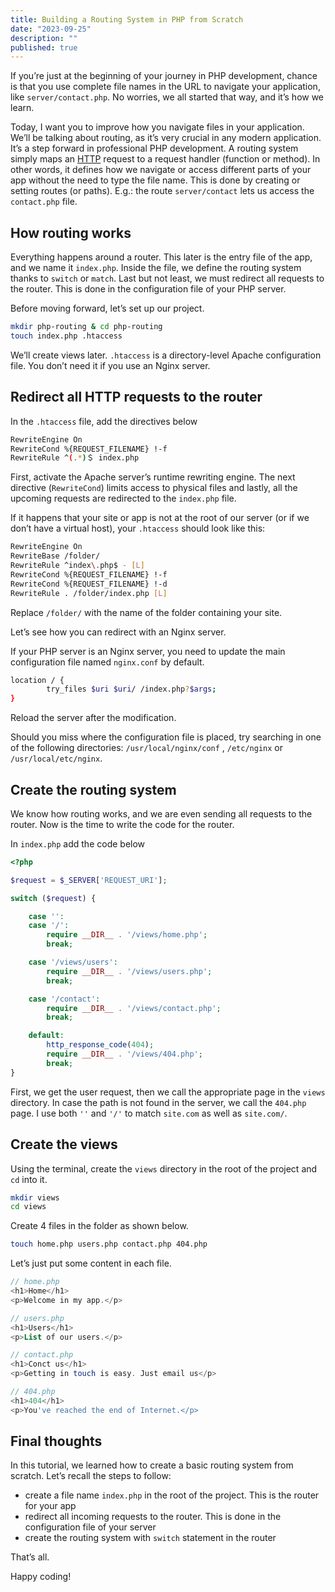 ```yaml
---
title: Building a Routing System in PHP from Scratch
date: "2023-09-25"
description: ""
published: true
---
```


If you’re just at the beginning of your journey in PHP development, chance is that you use complete file names in the URL to navigate your application, like `server/contact.php`. No worries, we all started that way, and it’s how we learn.

Today, I want you to improve how you navigate files in your application. We’ll be talking about routing, as it’s very crucial in any modern application. It’s a step forward in professional PHP development. A routing system simply maps an [HTTP](https://www3.ntu.edu.sg/home/ehchua/programming/webprogramming/HTTP_Basics.html) request to a request handler (function or method). In other words, it defines how we navigate or access different parts of your app without the need to type the file name. This is done by creating or setting routes (or paths). E.g.: the route `server/contact` lets us access the `contact.php` file.

## How routing works

Everything happens around a router. This later is the entry file of the app, and we name it `index.php`. Inside the file, we define the routing system thanks to `switch` or `match`. Last but not least, we must redirect all requests to the router. This is done in the configuration file of your PHP server. 

Before moving forward, let’s set up our project.

```bash
mkdir php-routing & cd php-routing
touch index.php .htaccess 
```

We’ll create views later. `.htaccess` is a directory-level Apache configuration file. You don’t need it if you use an Nginx server.

## **Redirect all HTTP requests to the router**

In the `.htaccess` file, add the directives below

```bash
RewriteEngine On
RewriteCond %{REQUEST_FILENAME} !-f
RewriteRule ^(.*)＄ index.php
```

First, activate the Apache server’s runtime rewriting engine. The next directive (`RewriteCond`) limits access to physical files and lastly, all the upcoming requests are redirected to the `index.php`
file.

If it happens that your site or app is not at the root of our server (or if we don’t have a virtual host), your `.htaccess` should look like this:

```bash
RewriteEngine On
RewriteBase /folder/
RewriteRule ^index\.php$ - [L]
RewriteCond %{REQUEST_FILENAME} !-f
RewriteCond %{REQUEST_FILENAME} !-d
RewriteRule . /folder/index.php [L]
```

Replace `/folder/` with the name of the folder containing your site.

Let’s see how you can redirect with an Nginx server.

If your PHP server is an Nginx server, you need to update the main configuration file named `nginx.conf` by default.

```bash
location / {
        try_files $uri $uri/ /index.php?$args;
}
```

Reload the server after the modification.

Should you miss where the configuration file is placed, try searching in one of the following directories: `/usr/local/nginx/conf` , `/etc/nginx` or `/usr/local/etc/nginx`.

## **Create the routing system**

We know how routing works, and we are even sending all requests to the router. Now is the time to write the code for the router.

In `index.php` add the code below

```php
<?php

$request = $_SERVER['REQUEST_URI'];

switch ($request) {

    case '':
    case '/':
        require __DIR__ . '/views/home.php';
        break;

    case '/views/users':
        require __DIR__ . '/views/users.php';
        break;

    case '/contact':
        require __DIR__ . '/views/contact.php';
        break;

    default:
        http_response_code(404);
        require __DIR__ . '/views/404.php';
        break;
}
```

First, we get the user request, then we call the appropriate page in the `views` directory. In case the path is not found in the server, we call the `404.php` page. I use both `''` and `'/'` to match `site.com` as well as `site.com/`.

## **Create the views**

Using the terminal, create the `views` directory in the root of the project and `cd` into it.

```bash
mkdir views
cd views
```

Create 4 files in the folder as shown below.

```bash
touch home.php users.php contact.php 404.php
```

Let’s just put some content in each file.

```php
// home.php
<h1>Home</h1>
<p>Welcome in my app.</p>
```

```php
// users.php
<h1>Users</h1>
<p>List of our users.</p>
```

```php
// contact.php
<h1>Conct us</h1>
<p>Getting in touch is easy. Just email us</p>
```

```php
// 404.php
<h1>404</h1>
<p>You've reached the end of Internet.</p>
```

## **Final thoughts**

In this tutorial, we learned how to create a basic routing system from scratch. Let’s recall the steps to follow:

- create a file name `index.php` in the root of the project. This is the router for your app
- redirect all incoming requests to the router. This is done in the configuration file of your server
- create the routing system with `switch` statement in the router

That’s all.

Happy coding!